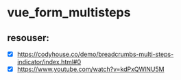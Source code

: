 # vue_form_multisteps
## resouser:
- [x]    https://codyhouse.co/demo/breadcrumbs-multi-steps-indicator/index.html#0
- [x]    https://www.youtube.com/watch?v=kdPxQWlNU5M